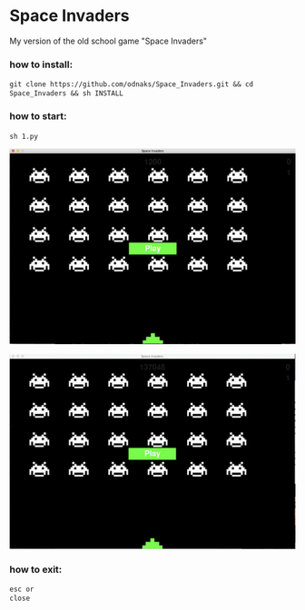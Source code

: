 # Space Invaders
My version of the old school game "Space Invaders"

### how to install:
```shell
git clone https://github.com/odnaks/Space_Invaders.git && cd Space_Invaders && sh INSTALL
```

### how to start:
```shell
sh 1.py
```

![screen1](https://github.com/odnaks/-/blob/master/screens/pygame1.png)

![screen2](https://github.com/odnaks/-/blob/master/screens/pygame3.gif)

### how to exit:
```shell
esc or
close
```
